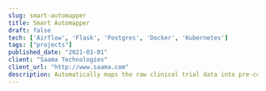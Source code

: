 ```yaml
---
slug: smart-automapper
title: Smart Automapper
draft: false
tech: ['Airflow', 'Flask', 'Postgres', 'Docker', 'Kubernetes']
tags: ["projects"]
published_date: "2021-01-01"
client: "Saama Technologies"
client_url: "http://www.saama.com"
description: Automatically maps the raw clinical trial data into pre-conformance and conformance format
---
```

